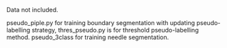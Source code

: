 Data not included.

pseudo_piple.py for training boundary segmentation with updating pseudo-labelling strategy, thres_pseudo.py is for threshold pseudo-labelling method.
pseudo_3class for training needle segmentation.
